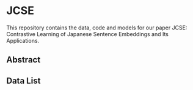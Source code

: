 # JCSE
This repository contains the data, code and models for our paper JCSE: Contrastive Learning of Japanese Sentence Embeddings and Its Applications.

## Abstract

## Data List
